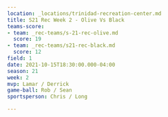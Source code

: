 ```yaml
---
location: _locations/trinidad-recreation-center.md
title: S21 Rec Week 2 - Olive Vs Black
teams-score:
- team: _rec-teams/s-21-rec-olive.md
  score: 19
- team: _rec-teams/s21-rec-black.md
  score: 12
field: 1
date: 2021-10-15T18:30:00.000-04:00
season: 21
week: 2
mvp: Lamar / Derrick
game-ball: Rob / Sean
sportsperson: Chris / Long

---
```

